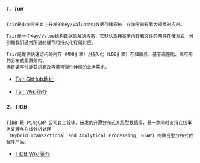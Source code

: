 

##### 1、Tair
    Tair是由淘宝网自主开发的Key/Value结构数据存储系统，在淘宝网有着大规模的应用。
    
    Tair是一个Key/Value结构数据的解决方案，它默认支持基于内存和文件的两种存储方式，分别和我们通常所说的缓存和持久化存储对应。

    Tair是提供快速访问的内存（MDB引擎）/持久化（LDB引擎）存储服务，基于高性能、高可用的分布式集群架构，
    满足读写性能要求高及容量可弹性伸缩的业务需求。

* [Tair GitHub地址](https://github.com/alibaba/tair)

* [Tair Wiki简介](https://github.com/alibaba/tair/wiki/中文主页)

##### 2、TiDB
    TiDB 是 PingCAP 公司自主设计、研发的开源分布式关系型数据库，是一款同时支持在线事务处理与在线分析处理
     (Hybrid Transactional and Analytical Processing, HTAP) 的融合型分布式数据库产品。
     
* [TiDB Wiki简介](https://docs.pingcap.com/zh/tidb/v4.0)
